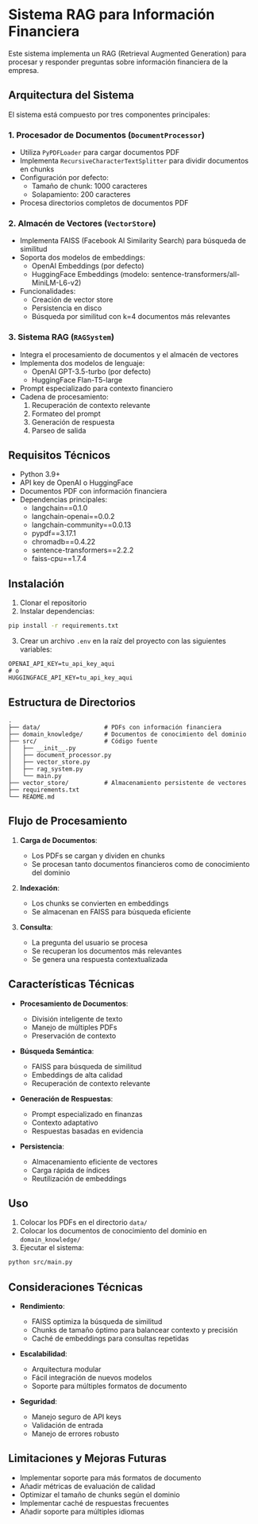 # Sistema RAG para Información Financiera

Este sistema implementa un RAG (Retrieval Augmented Generation) para procesar y responder preguntas sobre información financiera de la empresa.

## Arquitectura del Sistema

El sistema está compuesto por tres componentes principales:

### 1. Procesador de Documentos (`DocumentProcessor`)
- Utiliza `PyPDFLoader` para cargar documentos PDF
- Implementa `RecursiveCharacterTextSplitter` para dividir documentos en chunks
- Configuración por defecto:
  - Tamaño de chunk: 1000 caracteres
  - Solapamiento: 200 caracteres
- Procesa directorios completos de documentos PDF

### 2. Almacén de Vectores (`VectorStore`)
- Implementa FAISS (Facebook AI Similarity Search) para búsqueda de similitud
- Soporta dos modelos de embeddings:
  - OpenAI Embeddings (por defecto)
  - HuggingFace Embeddings (modelo: sentence-transformers/all-MiniLM-L6-v2)
- Funcionalidades:
  - Creación de vector store
  - Persistencia en disco
  - Búsqueda por similitud con k=4 documentos más relevantes

### 3. Sistema RAG (`RAGSystem`)
- Integra el procesamiento de documentos y el almacén de vectores
- Implementa dos modelos de lenguaje:
  - OpenAI GPT-3.5-turbo (por defecto)
  - HuggingFace Flan-T5-large
- Prompt especializado para contexto financiero
- Cadena de procesamiento:
  1. Recuperación de contexto relevante
  2. Formateo del prompt
  3. Generación de respuesta
  4. Parseo de salida

## Requisitos Técnicos

- Python 3.9+
- API key de OpenAI o HuggingFace
- Documentos PDF con información financiera
- Dependencias principales:
  - langchain==0.1.0
  - langchain-openai==0.0.2
  - langchain-community==0.0.13
  - pypdf==3.17.1
  - chromadb==0.4.22
  - sentence-transformers==2.2.2
  - faiss-cpu==1.7.4

## Instalación

1. Clonar el repositorio
2. Instalar dependencias:
```bash
pip install -r requirements.txt
```
3. Crear un archivo `.env` en la raíz del proyecto con las siguientes variables:
```
OPENAI_API_KEY=tu_api_key_aqui
# o
HUGGINGFACE_API_KEY=tu_api_key_aqui
```

## Estructura de Directorios

```
.
├── data/                  # PDFs con información financiera
├── domain_knowledge/      # Documentos de conocimiento del dominio
├── src/                   # Código fuente
│   ├── __init__.py
│   ├── document_processor.py
│   ├── vector_store.py
│   ├── rag_system.py
│   └── main.py
├── vector_store/          # Almacenamiento persistente de vectores
├── requirements.txt
└── README.md
```

## Flujo de Procesamiento

1. **Carga de Documentos**:
   - Los PDFs se cargan y dividen en chunks
   - Se procesan tanto documentos financieros como de conocimiento del dominio

2. **Indexación**:
   - Los chunks se convierten en embeddings
   - Se almacenan en FAISS para búsqueda eficiente

3. **Consulta**:
   - La pregunta del usuario se procesa
   - Se recuperan los documentos más relevantes
   - Se genera una respuesta contextualizada

## Características Técnicas

- **Procesamiento de Documentos**:
  - División inteligente de texto
  - Manejo de múltiples PDFs
  - Preservación de contexto

- **Búsqueda Semántica**:
  - FAISS para búsqueda de similitud
  - Embeddings de alta calidad
  - Recuperación de contexto relevante

- **Generación de Respuestas**:
  - Prompt especializado en finanzas
  - Contexto adaptativo
  - Respuestas basadas en evidencia

- **Persistencia**:
  - Almacenamiento eficiente de vectores
  - Carga rápida de índices
  - Reutilización de embeddings

## Uso

1. Colocar los PDFs en el directorio `data/`
2. Colocar los documentos de conocimiento del dominio en `domain_knowledge/`
3. Ejecutar el sistema:
```bash
python src/main.py
```

## Consideraciones Técnicas

- **Rendimiento**:
  - FAISS optimiza la búsqueda de similitud
  - Chunks de tamaño óptimo para balancear contexto y precisión
  - Caché de embeddings para consultas repetidas

- **Escalabilidad**:
  - Arquitectura modular
  - Fácil integración de nuevos modelos
  - Soporte para múltiples formatos de documento

- **Seguridad**:
  - Manejo seguro de API keys
  - Validación de entrada
  - Manejo de errores robusto

## Limitaciones y Mejoras Futuras

- Implementar soporte para más formatos de documento
- Añadir métricas de evaluación de calidad
- Optimizar el tamaño de chunks según el dominio
- Implementar caché de respuestas frecuentes
- Añadir soporte para múltiples idiomas 